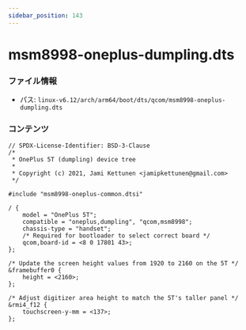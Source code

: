 ```yaml
---
sidebar_position: 143
---
```

# msm8998-oneplus-dumpling.dts

### ファイル情報

- パス: `linux-v6.12/arch/arm64/boot/dts/qcom/msm8998-oneplus-dumpling.dts`

### コンテンツ

```dts
// SPDX-License-Identifier: BSD-3-Clause
/*
 * OnePlus 5T (dumpling) device tree
 *
 * Copyright (c) 2021, Jami Kettunen <jamipkettunen@gmail.com>
 */

#include "msm8998-oneplus-common.dtsi"

/ {
	model = "OnePlus 5T";
	compatible = "oneplus,dumpling", "qcom,msm8998";
	chassis-type = "handset";
	/* Required for bootloader to select correct board */
	qcom,board-id = <8 0 17801 43>;
};

/* Update the screen height values from 1920 to 2160 on the 5T */
&framebuffer0 {
	height = <2160>;
};

/* Adjust digitizer area height to match the 5T's taller panel */
&rmi4_f12 {
	touchscreen-y-mm = <137>;
};

```
